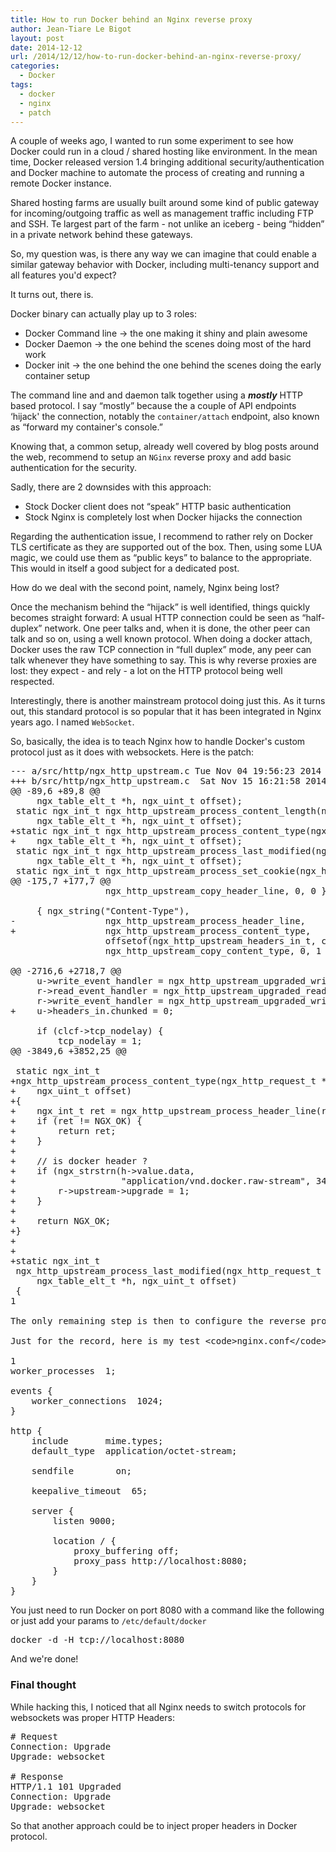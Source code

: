 ```yaml
---
title: How to run Docker behind an Nginx reverse proxy
author: Jean-Tiare Le Bigot
layout: post
date: 2014-12-12
url: /2014/12/12/how-to-run-docker-behind-an-nginx-reverse-proxy/
categories:
  - Docker
tags:
  - docker
  - nginx
  - patch
---
```

A couple of weeks ago, I wanted to run some experiment to see how Docker could run in a cloud / shared hosting like environment. In the mean time, Docker released version 1.4 bringing additional security/authentication and Docker machine to automate the process of creating and running a remote Docker instance.

Shared hosting farms are usually built around some kind of public gateway for incoming/outgoing traffic as well as management traffic including FTP and SSH. Te largest part of the farm - not unlike an iceberg - being &#8220;hidden&#8221; in a private network behind these gateways.

So, my question was, is there any way we can imagine that could enable a similar gateway behavior with Docker, including multi-tenancy support and all features you'd expect?

It turns out, there is.
  
<!--more-->

Docker binary can actually play up to 3 roles:

  * Docker Command line -> the one making it shiny and plain awesome
  * Docker Daemon -> the one behind the scenes doing most of the hard work
  * Docker init -> the one behind the one behind the scenes doing the early container setup

The command line and and daemon talk together using a _**mostly**_ HTTP based protocol. I say &#8220;mostly&#8221; because the a couple of API endpoints &#8216;hijack' the connection, notably the `container/attach` endpoint, also known as &#8220;forward my container's console.&#8221;

Knowing that, a common setup, already well covered by blog posts around the web, recommend to setup an `NGinx` reverse proxy and add basic authentication for the security.

Sadly, there are 2 downsides with this approach:

  * Stock Docker client does not &#8220;speak&#8221; HTTP basic authentication
  * Stock Nginx is completely lost when Docker hijacks the connection

Regarding the authentication issue, I recommend to rather rely on Docker TLS certificate as they are supported out of the box. Then, using some LUA magic, we could use them as &#8220;public keys&#8221; to balance to the appropriate. This would in itself a good subject for a dedicated post.

How do we deal with the second point, namely, Nginx being lost?

Once the mechanism behind the &#8220;hijack&#8221; is well identified, things quickly becomes straight forward: A usual HTTP connection could be seen as &#8220;half-duplex&#8221; network. One peer talks and, when it is done, the other peer can talk and so on, using a well known protocol. When doing a docker attach, Docker uses the raw TCP connection in &#8220;full duplex&#8221; mode, any peer can talk whenever they have something to say. This is why reverse proxies are lost: they expect - and rely - a lot on the HTTP protocol being well respected.

Interestingly, there is another mainstream protocol doing just this. As it turns out, this standard protocol is so popular that it has been integrated in Nginx years ago. I named `WebSocket`.

So, basically, the idea is to teach Nginx how to handle Docker's custom protocol just as it does with websockets. Here is the patch:

<pre class="brush: plain; title: ; notranslate" title="">--- a/src/http/ngx_http_upstream.c	Tue Nov 04 19:56:23 2014 +0900
+++ b/src/http/ngx_http_upstream.c	Sat Nov 15 16:21:58 2014 +0100
@@ -89,6 +89,8 @@
     ngx_table_elt_t *h, ngx_uint_t offset);
 static ngx_int_t ngx_http_upstream_process_content_length(ngx_http_request_t *r,
     ngx_table_elt_t *h, ngx_uint_t offset);
+static ngx_int_t ngx_http_upstream_process_content_type(ngx_http_request_t *r,
+    ngx_table_elt_t *h, ngx_uint_t offset);
 static ngx_int_t ngx_http_upstream_process_last_modified(ngx_http_request_t *r,
     ngx_table_elt_t *h, ngx_uint_t offset);
 static ngx_int_t ngx_http_upstream_process_set_cookie(ngx_http_request_t *r,
@@ -175,7 +177,7 @@
                  ngx_http_upstream_copy_header_line, 0, 0 },

     { ngx_string("Content-Type"),
-                 ngx_http_upstream_process_header_line,
+                 ngx_http_upstream_process_content_type,
                  offsetof(ngx_http_upstream_headers_in_t, content_type),
                  ngx_http_upstream_copy_content_type, 0, 1 },

@@ -2716,6 +2718,7 @@
     u-&gt;write_event_handler = ngx_http_upstream_upgraded_write_upstream;
     r-&gt;read_event_handler = ngx_http_upstream_upgraded_read_downstream;
     r-&gt;write_event_handler = ngx_http_upstream_upgraded_write_downstream;
+    u-&gt;headers_in.chunked = 0;

     if (clcf-&gt;tcp_nodelay) {
         tcp_nodelay = 1;
@@ -3849,6 +3852,25 @@

 static ngx_int_t
+ngx_http_upstream_process_content_type(ngx_http_request_t *r, ngx_table_elt_t *h,
+    ngx_uint_t offset)
+{
+    ngx_int_t ret = ngx_http_upstream_process_header_line(r, h, offset);
+    if (ret != NGX_OK) {
+        return ret;
+    }
+
+    // is docker header ?
+    if (ngx_strstrn(h-&gt;value.data,
+                    "application/vnd.docker.raw-stream", 34 - 1) != NULL) {
+        r-&gt;upstream-&gt;upgrade = 1;
+    }
+
+    return NGX_OK;
+}
+
+
+static ngx_int_t
 ngx_http_upstream_process_last_modified(ngx_http_request_t *r,
     ngx_table_elt_t *h, ngx_uint_t offset)
 {
1

The only remaining step is then to configure the reverse proxy, as usual. This should be easy 😉

Just for the record, here is my test &lt;code&gt;nginx.conf&lt;/code&gt;:

1
worker_processes  1;

events {
    worker_connections  1024;
}

http {
    include       mime.types;
    default_type  application/octet-stream;

    sendfile        on;

    keepalive_timeout  65;

    server {
        listen 9000;

        location / {
            proxy_buffering off;
            proxy_pass http://localhost:8080;
        }
    }
}
</pre>

You just need to run Docker on port 8080 with a command like the following or just add your params to `/etc/default/docker`

<pre class="brush: plain; title: ; notranslate" title="">docker -d -H tcp://localhost:8080</pre>

And we're done!

### Final thought

While hacking this, I noticed that all Nginx needs to switch protocols for websockets was proper HTTP Headers:

<pre class="brush: plain; title: ; notranslate" title=""># Request
Connection: Upgrade
Upgrade: websocket

# Response
HTTP/1.1 101 Upgraded
Connection: Upgrade
Upgrade: websocket
</pre>

So that another approach could be to inject proper headers in Docker protocol.